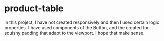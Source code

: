 # product-table

in this project, I have not created responsively and then I used certain logic properties. 
I have used components of the Button, and the created for squishy padding that adapt to the viewport.
I hope that make sense.
